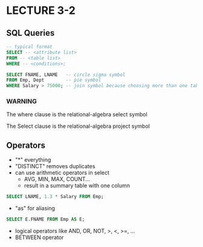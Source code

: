 # LECTURE 3-2

## SQL Queries

```sql
-- typical format
SELECT -- <attribute list>
FROM -- <table list>
WHERE -- <conditions>;

SELECT FNAME, LNAME   -- circle sigma symbol
FROM Emp, Dept        -- pie symbol
WHERE Salary > 75000; -- join symbol because choosing more than one table
```

### WARNING

The where clause is the relational-algebra select symbol

The Select clause is the relational-algebra project symbol

## Operators

* "*" everything
* "DISTINCT" removes duplicates
* can use arithmetic operators in select
  * AVG, MIN, MAX, COUNT...
  * result in a summary table with one column

```sql
SELECT LNAME, 1.3 * Salary FROM Emp;
```

* "as" for aliasing

```sql
SELECT E.FNAME FROM Emp AS E;
```

* logical operators like AND, OR, NOT, >, <, >=, ...
* BETWEEN operator
